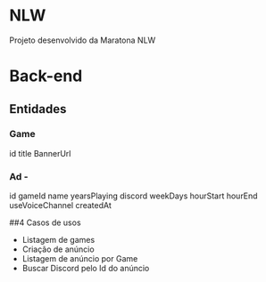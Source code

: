 # NLW
Projeto desenvolvido da Maratona NLW

# Back-end

## Entidades

### Game

id
title
BannerUrl

### Ad -

id
gameId
name
yearsPlaying
discord
weekDays
hourStart
hourEnd
useVoiceChannel
createdAt


##4 Casos de usos
- Listagem de games
- Criação de anúncio
- Listagem de anúncio por  Game
- Buscar Discord pelo Id do anúncio